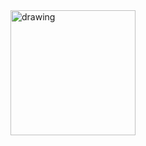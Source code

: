 <img src="https://images.unsplash.com/photo-1614732414444-096e5f1122d5?ixid=MnwxMjA3fDB8MHxzZWFyY2h8MXx8c2F0dXJufGVufDB8fDB8fA%3D%3D&ixlib=rb-1.2.1&auto=format&fit=crop&w=400&q=60" alt="drawing" width="200"/>

